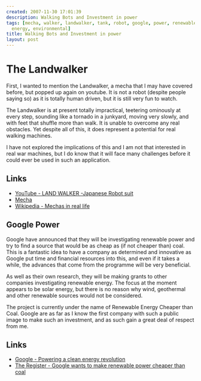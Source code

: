 ```yaml
---
created: 2007-11-30 17:01:39
description: Walking Bots and Investment in power
tags: [mecha, walker, landwalker, tank, robot, google, power, renewable, solar, coal,
  energy, environmental]
title: Walking Bots and Investment in power
layout: post
---
```

# The Landwalker
 First, I wanted to mention the Landwalker, a mecha that I may have covered before, but popped up again on youtube. It is not a robot (despite people saying so) as it is totally human driven, but it is still very fun to watch.

The Landwalker is at present totally impractical, teetering ominously at every step, sounding like a tornado in a junkyard, moving very slowly, and with feet that shuffle more than walk. It is unable to overcome any real obstacles. Yet despite all of this, it does represent a potential for real walking machines.

I have not explored the implications of this and I am not that interested in real war machines, but I do know that it will face many challenges before it could ever be used in such an application.

## Links
* <a href="http://youtube.com/watch?v=oVwbUljGs3g">YouTube - LAND WALKER -Japanese Robot suit</a>
* [Mecha](Mecha "Large Robotic Suits")
* <a href="http://en.wikipedia.org/wiki/Mecha#Mechas_in_real_life" >Wikipedia - Mechas in real life</a>

## Google Power

Google have announced that they will be investigating renewable power and try to find a source that would be as cheap as (if not cheaper than) coal. This is a fantastic idea to have a company as determined and innovative as Google put time and financial resources into this, and even if it takes a while, the advances that come from the programme will be very beneficial.

As well as their own research, they will be making grants to other companies investigating renewable energy. The focus at the moment appears to be solar energy, but there is no reason why wind, geothermal and other renewable sources would not be considered.

The project is currently under the name of Renewable Energy Cheaper than Coal. Google are as far as I know the first company with such a public image to make such an investment, and as such gain a great deal of respect from me.

## Links

* <a href="http://www.google.com/corporate/green/energy/">Google - Powering a clean energy revolution</a>
* <a href="http://www.theregister.co.uk/2007/11/29/google_renewable_power_plan/">The Register - Google wants to make renewable power cheaper than coal</a>
